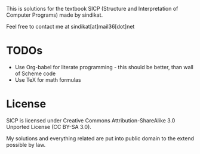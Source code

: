 This is solutions for the textbook SICP (Structure and Interpretation of Computer Programs) made by sindikat.

Feel free to contact me at sindikat[at]mail36[dot]net

# TODOs

- Use Org-babel for literate programming - this should be better, than wall of Scheme code
- Use TeX for math formulas

# License

SICP is licensed under Creative Commons Attribution-ShareAlike 3.0 Unported License (CC BY-SA 3.0).

My solutions and everything related are put into public domain to the extend possible by law.
